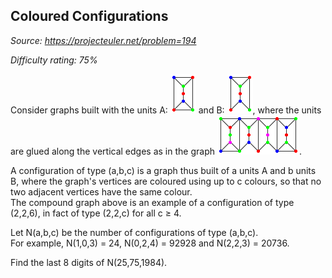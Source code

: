 Coloured Configurations
-----------------------

*Source: https://projecteuler.net/problem=194*


*Difficulty rating: 75%*

Consider graphs built with the units A:
![](img/p194_GraphA.png) and B:
![](img/p194_GraphB.png), where the units are glued along the
vertical edges as in the graph ![](img/p194_Fig.png).

A configuration of type (a,b,c) is a graph thus built of a units A and b
units B, where the graph's vertices are coloured using up to c colours,
so that no two adjacent vertices have the same colour.\
 The compound graph above is an example of a configuration of type
(2,2,6), in fact of type (2,2,c) for all c ≥ 4.

Let N(a,b,c) be the number of configurations of type (a,b,c).\
 For example, N(1,0,3) = 24, N(0,2,4) = 92928 and N(2,2,3) = 20736.

Find the last 8 digits of N(25,75,1984).
